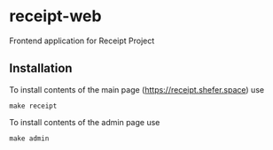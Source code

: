 # receipt-web
Frontend application for Receipt Project

## Installation
To install contents of the main page (https://receipt.shefer.space) use
```
make receipt
```

To install contents of the admin page use
```
make admin
```


